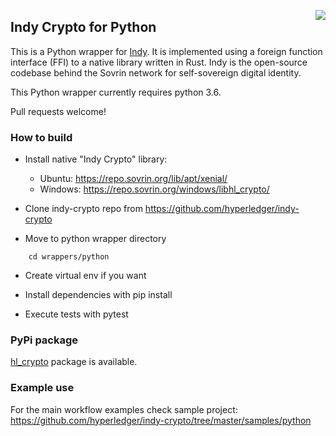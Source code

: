 <a href="https://sovrin.org/" target="_blank"><img src="https://avatars2.githubusercontent.com/u/22057628?v=3&s=50" align="right"></a>

## Indy Crypto for Python

This is a Python wrapper for [Indy](https://www.hyperledger.org/projects/indy). It is implemented using a foreign function interface (FFI) to a native library written in Rust. Indy is the
open-source codebase behind the Sovrin network for self-sovereign digital identity.

This Python wrapper currently requires python 3.6.

Pull requests welcome!

### How to build

- Install native "Indy Crypto" library:
	* Ubuntu:  https://repo.sovrin.org/lib/apt/xenial/
	* Windows: https://repo.sovrin.org/windows/libhl_crypto/

- Clone indy-crypto repo from https://github.com/hyperledger/indy-crypto

- Move to python wrapper directory 
```
	cd wrappers/python
```
- Create virtual env if you want

- Install dependencies with pip install

- Execute tests with pytest


### PyPi package
[hl_crypto](https://pypi.python.org/pypi/indy-crypto) package is available.

### Example use
For the main workflow examples check sample project: https://github.com/hyperledger/indy-crypto/tree/master/samples/python
